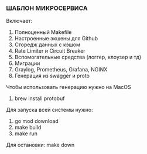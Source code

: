 ### ШАБЛОН МИКРОСЕРВИСА
Включает:
1. Полноценный Makefile
2. Настроенные экшены для Github
3. Сторедж данных с кэшом
4. Rate Limiter и Circuit Breaker
5. Вспомогательные средства (логгер, клоузер и тд)
6. Миграции
7. Graylog, Prometheus, Grafana, NGINX
8. Генерация из swagger и proto

Чтобы использовать генерацию нужно на MacOS
1. brew install protobuf

Для запуска всей системы нужно:
1. go mod download
2. make build
3. make run

Для остановки: make down